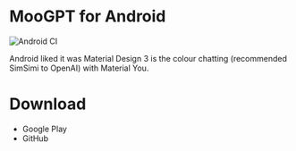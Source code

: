 # MooGPT for Android
![Android CI](https://github.com/MooGPT/android/actions/workflows/android.yml/badge.svg)

Android liked it was Material Design 3 is the colour chatting (recommended SimSimi to OpenAI) with Material You.
# Download
- Google Play
- GitHub
